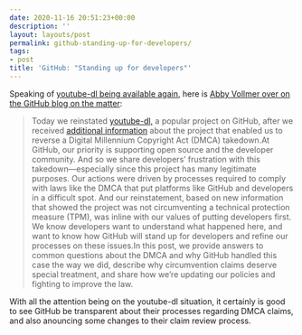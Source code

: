 ```yaml
---
date: 2020-11-16 20:51:23+00:00
description: ''
layout: layouts/post
permalink: github-standing-up-for-developers/
tags:
- post
title: 'GitHub: "Standing up for developers"'
---
```


Speaking of [youtube-dl being available again](https://chrishannah.me/youtube-dl-is-back/), here is [Abby Vollmer over on the GitHub blog on the matter](https://github.blog/2020-11-16-standing-up-for-developers-youtube-dl-is-back/):

> Today we reinstated [youtube-dl,](https://github.com/ytdl-org/youtube-dl) a popular project on GitHub, after we received [additional information](https://github.com/github/dmca/blob/master/2020/11/2020-11-16-RIAA-reversal-effletter.pdf) about the project that enabled us to reverse a Digital Millennium Copyright Act (DMCA) takedown.At GitHub, our priority is supporting open source and the developer community. And so we share developers’ frustration with this takedown—especially since this project has many legitimate purposes. Our actions were driven by processes required to comply with laws like the DMCA that put platforms like GitHub and developers in a difficult spot. And our reinstatement, based on new information that showed the project was not circumventing a technical protection measure (TPM), was inline with our values of putting developers first. We know developers want to understand what happened here, and want to know how GitHub will stand up for developers and refine our processes on these issues.In this post, we provide answers to common questions about the DMCA and why GitHub handled this case the way we did, describe why circumvention claims deserve special treatment, and share how we’re updating our policies and fighting to improve the law.

With all the attention being on the youtube-dl situation, it certainly is good to see GitHub be transparent about their processes regarding DMCA claims, and also anouncing some changes to their claim review process.